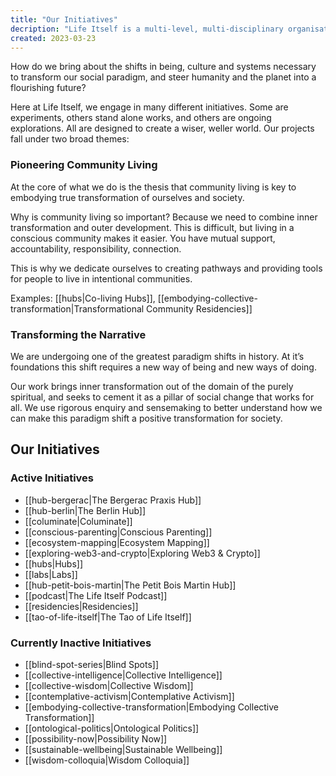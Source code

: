 ```yaml
---
title: "Our Initiatives"
decription: "Life Itself is a multi-level, multi-disciplinary organisation. This page showcases all our initiatives present and past."
created: 2023-03-23
---
```

How do we bring about the shifts in being, culture and systems necessary to transform our social paradigm, and steer humanity and the planet into a flourishing future?

Here at Life Itself, we engage in many different initiatives. Some are experiments, others stand alone works, and others are ongoing explorations. All are designed to create a wiser, weller world. Our projects fall under two broad themes:

### Pioneering Community Living

At the core of what we do is the thesis that community living is key to embodying true transformation of ourselves and society.

Why is community living so important? Because we need to combine inner transformation and outer development. This is difficult, but living in a conscious community makes it easier. You have mutual support, accountability, responsibility, connection.

This is why we dedicate ourselves to creating pathways and providing tools for people to live in intentional communities.

Examples: [[hubs|Co-living Hubs]], [[embodying-collective-transformation|Transformational Community Residencies]]

### Transforming the Narrative

We are undergoing one of the greatest paradigm shifts in history. At it’s foundations this shift requires a new way of being and new ways of doing.

Our work brings inner transformation out of the domain of the purely spiritual, and seeks to cement it as a pillar of social change that works for all. We use rigorous enquiry and sensemaking to better understand how we can make this paradigm shift a positive transformation for society.

## Our Initiatives

### Active Initiatives

- [[hub-bergerac|The Bergerac Praxis Hub]]
- [[hub-berlin|The Berlin Hub]]
- [[columinate|Columinate]]
- [[conscious-parenting|Conscious Parenting]]
- [[ecosystem-mapping|Ecosystem Mapping]]
- [[exploring-web3-and-crypto|Exploring Web3 & Crypto]]
- [[hubs|Hubs]]
- [[labs|Labs]]
- [[hub-petit-bois-martin|The Petit Bois Martin Hub]]
- [[podcast|The Life Itself Podcast]]
- [[residencies|Residencies]]
- [[tao-of-life-itself|The Tao of Life Itself]]


### Currently Inactive Initiatives

- [[blind-spot-series|Blind Spots]]
- [[collective-intelligence|Collective Intelligence]]
- [[collective-wisdom|Collective Wisdom]]
- [[contemplative-activism|Contemplative Activism]]
- [[embodying-collective-transformation|Embodying Collective Transformation]]
- [[ontological-politics|Ontological Politics]]
- [[possibility-now|Possibility Now]]
- [[sustainable-wellbeing|Sustainable Wellbeing]]
- [[wisdom-colloquia|Wisdom Colloquia]]



